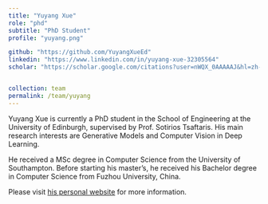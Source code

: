 ```yaml
---
title: "Yuyang Xue"
role: "phd"
subtitle: "PhD Student"
profile: "yuyang.png"

github: "https://github.com/YuyangXueEd"
linkedin: "https://www.linkedin.com/in/yuyang-xue-32305564"
scholar: "https://scholar.google.com/citations?user=nWQX_0AAAAAJ&hl=zh-CN"


collection: team
permalink: /team/yuyang
---
```


Yuyang Xue is currently a PhD student in the School of Engineering at the University of Edinburgh, supervised by Prof. Sotirios Tsaftaris. His main research interests are Generative Models and Computer Vision in Deep Learning.

He received a MSc degree in Computer Science from the University of Southampton. Before starting his master’s, he received his Bachelor degree in Computer Science from Fuzhou University, China.

Please visit [his personal website](https://wiki.rasin.cyou/) for more information.